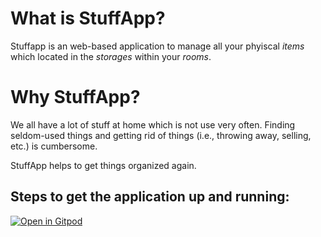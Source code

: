 # What is StuffApp?

Stuffapp is an web-based application to manage all your phyiscal *items* which located in the *storages* within your *rooms*. 

# Why StuffApp? 

We all have a lot of stuff at home which is not use very often. 
Finding seldom-used things and getting rid of things (i.e., throwing away, selling, etc.) is cumbersome.

StuffApp helps to get things organized again.

## Steps to get the application up and running:

[![Open in Gitpod](https://gitpod.io/button/open-in-gitpod.svg)](https://gitpod.io/#https://github.com/CheckerFlow/stuffapp)
